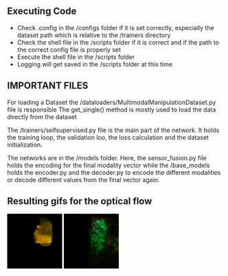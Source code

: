 ## Executing Code
- Check .config in the /configs folder if it is set correctly, especially the dataset path which is relative to the /trainers directory
- Check the shell file in the /scripts folder if it is correct and if the path to the correct config file is properly set
- Execute the shell file in the /scripts folder
- Logging will get saved in the /scripts folder at this time

## IMPORTANT FILES
For loading a Dataset the /dataloaders/MultimodalManipulationDataset.py file is responsible
The get_single() method is mostly used to load the data directly from the dataset

The /trainers/selfsupervised.py file is the main part of the network. It holds the training loop, the validation loo, the loss calculation and the dataset initialization.

The networks are in the /models folder. Here, the sensor_fusion.py file holds the encoding for the final modality vector while the /base_models holds the encoder.py and the decoder.py to encode the different modalities or decode different values from the final vector again.

## Resulting gifs for the optical flow
![This gif shows the ground truth optical flow which the network should have predicted](result_gif/gif_flow.gif)
![This gif is the predicted optical flow from the network, upsampled to the same size as the ground truth](result_gif/gif_flow_pred.gif)

